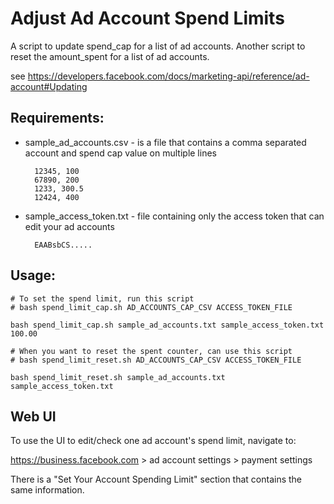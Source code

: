 # Adjust Ad Account Spend Limits

A script to update spend_cap for a list of ad accounts.
Another script to reset the amount_spent for a list of ad accounts.

see https://developers.facebook.com/docs/marketing-api/reference/ad-account#Updating

## Requirements:

* sample_ad_accounts.csv - is a file that contains a comma separated account and spend cap value on multiple lines
  ```
    12345, 100
    67890, 200
    1233, 300.5
    12424, 400
  ```
* sample_access_token.txt - file containing only the access token that can edit your ad accounts
  ```
    EAABsbCS.....
  ```
  
## Usage:

```
# To set the spend limit, run this script
# bash spend_limit_cap.sh AD_ACCOUNTS_CAP_CSV ACCESS_TOKEN_FILE

bash spend_limit_cap.sh sample_ad_accounts.txt sample_access_token.txt 100.00
```

```
# When you want to reset the spent counter, can use this script
# bash spend_limit_reset.sh AD_ACCOUNTS_CAP_CSV ACCESS_TOKEN_FILE

bash spend_limit_reset.sh sample_ad_accounts.txt sample_access_token.txt
```

## Web UI

To use the UI to edit/check one ad account's spend limit, navigate to:

https://business.facebook.com > ad account settings > payment settings

There is a "Set Your Account Spending Limit" section that contains the same information.
